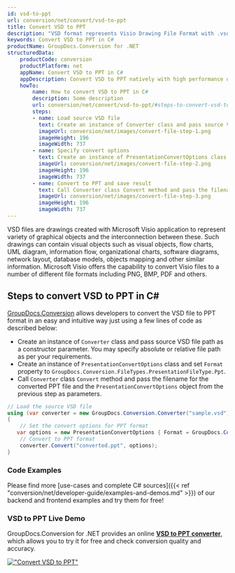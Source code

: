 ```yaml
---
id: vsd-to-ppt
url: conversion/net/convert/vsd-to-ppt
title: Convert VSD to PPT
description: "VSD format represents Visio Drawing File Format with .vsd extension. Learn how to convert VSD to PPT file programmatically in C# language using GroupDocs.Conversion for .NET library."
keywords: Convert VSD to PPT in C#
productName: GroupDocs.Conversion for .NET
structuredData:
    productCode: conversion
    productPlatform: net
    appName: Convert VSD to PPT in C#
    appDescription: Convert VSD to PPT natively with high performance using C# language and server side GroupDocs.Conversion for .NET APIs, without the use of any software like Microsoft or Open Office.
    howTo:
        name: How to convert VSD to PPT in C# 
        description: Some description
        url: conversion/net/convert/vsd-to-ppt/#steps-to-convert-vsd-to-ppt-in-c
        steps:
        - name: Load source VSD file 
          text: Create an instance of Converter class and pass source VSD file path as a constructor parameter. You may specify absolute or relative file path as per your requirements. 
          imageUrl: conversion/net/images/convert-file-step-1.png
          imageHeight: 196
          imageWidth: 737
        - name: Specify convert options 
          text: Create an instance of PresentationConvertOptions class.
          imageUrl: conversion/net/images/convert-file-step-2.png
          imageHeight: 196
          imageWidth: 737
        - name: Convert to PPT and save result 
          text: Call Converter class Convert method and pass the filename for the converted HTML file and the PresentationConvertOptions object from the previous step as parameters.
          imageUrl: conversion/net/images/convert-file-step-3.png
          imageHeight: 196
          imageWidth: 737
---
```


VSD files are drawings created with Microsoft Visio application to represent variety of graphical objects and the interconnection between these. Such drawings can contain visual objects such as visual objects, flow charts, UML diagram, information flow, organizational charts, software diagrams, network layout, database models, objects mapping and other similar information. Microsoft Visio offers the capability to convert Visio files to a number of different file formats including PNG, BMP, PDF and others.

## Steps to convert VSD to PPT in C#

[GroupDocs.Conversion](https://products.groupdocs.com/conversion/net) allows developers to convert the VSD file to PPT format in an easy and intuitive way just using a few lines of code as described below:

* Create an instance of `Converter` class and pass source VSD file path as a constructor parameter. You may specify absolute or relative file path as per your requirements. 
* Create an instance of `PresentationConvertOptions` class and set `Format` property to `GroupDocs.Conversion.FileTypes.PresentationFileType.Ppt`.
* Call `Converter` class `Convert` method and pass the filename for the converted PPT file and the `PresentationConvertOptions` object from the previous step as parameters.

```csharp
// Load the source VSD file
using (var converter = new GroupDocs.Conversion.Converter("sample.vsd"))
{
    // Set the convert options for PPT format
   var options = new PresentationConvertOptions { Format = GroupDocs.Conversion.FileTypes.PresentationFileType.Ppt };
    // Convert to PPT format
    converter.Convert("converted.ppt", options);
}
```

### Code Examples

Please find more [use-cases and complete C# sources]({{< ref "conversion/net/developer-guide/examples-and-demos.md" >}}) of our backend and frontend examples and try them for free!

### VSD to PPT Live Demo

GroupDocs.Conversion for .NET provides an online [**VSD to PPT converter**](https://products.groupdocs.app/conversion/vsd-to-ppt), which allows you to try it for free and check conversion quality and accuracy.

[!["Convert VSD to PPT"](conversion/net/images/convert-to-ppt/convert-vsd-to-ppt.png)](https://products.groupdocs.app/conversion/vsd-to-ppt)